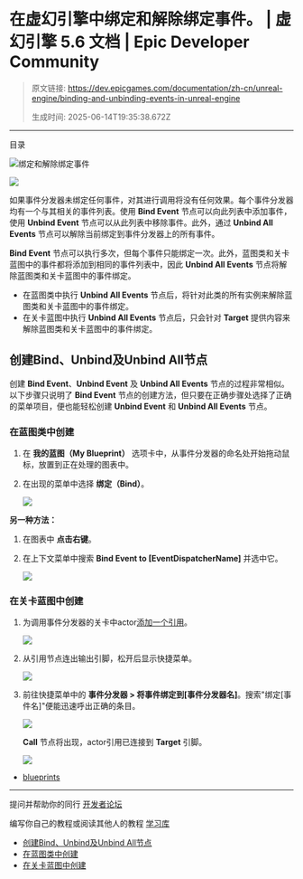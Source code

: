 # 在虚幻引擎中绑定和解除绑定事件。 | 虚幻引擎 5.6 文档 | Epic Developer Community

> 原文链接: https://dev.epicgames.com/documentation/zh-cn/unreal-engine/binding-and-unbinding-events-in-unreal-engine
> 
> 生成时间: 2025-06-14T19:35:38.672Z

---

目录

![绑定和解除绑定事件](https://dev.epicgames.com/community/api/documentation/image/d6d10513-fb58-4519-baf5-e5de2158ed89?resizing_type=fill&width=1920&height=335)

![](https://d1iv7db44yhgxn.cloudfront.net/documentation/images/a3ae1412-6d69-4d3f-b22a-c2293cfb71b1/bind_node.png)

如果事件分发器未绑定任何事件，对其进行调用将没有任何效果。每个事件分发器均有一个与其相关的事件列表。使用 **Bind Event** 节点可以向此列表中添加事件，使用 **Unbind Event** 节点可以从此列表中移除事件。此外，通过 **Unbind All Events** 节点可以解除当前绑定到事件分发器上的所有事件。

**Bind Event** 节点可以执行多次，但每个事件只能绑定一次。此外，蓝图类和关卡蓝图中的事件都将添加到相同的事件列表中，因此 **Unbind All Events** 节点将解除蓝图类和关卡蓝图中的事件绑定。

-   在蓝图类中执行 **Unbind All Events** 节点后，将针对此类的所有实例来解除蓝图类和关卡蓝图中的事件绑定。
-   在关卡蓝图中执行 **Unbind All Events** 节点后，只会针对 **Target** 提供内容来解除蓝图类和关卡蓝图中的事件绑定。

## 创建Bind、Unbind及Unbind All节点

创建 **Bind Event**、**Unbind Event** 及 **Unbind All Events** 节点的过程非常相似。以下步骤只说明了 **Bind Event** 节点的创建方法，但只要在正确步骤处选择了正确的菜单项目，便也能轻松创建 **Unbind Event** 和 **Unbind All Events** 节点。

### 在蓝图类中创建

1.  在 **我的蓝图（My Blueprint）** 选项卡中，从事件分发器的命名处开始拖动鼠标，放置到正在处理的图表中。
    
2.  在出现的菜单中选择 **绑定（Bind）**。
    
    ![](https://d1iv7db44yhgxn.cloudfront.net/documentation/images/1326c0c9-65ec-4d30-8cc5-f1d023d3e8ed/dispatcher_bind_menu.png)

**另一种方法：**

1.  在图表中 **点击右键**。
    
2.  在上下文菜单中搜索 **Bind Event to \[EventDispatcherName\]** 并选中它。
    
    ![](https://d1iv7db44yhgxn.cloudfront.net/documentation/images/29aea557-47cf-4c87-890b-92c81e021f72/event_dispatcher_context.png)

### 在关卡蓝图中创建

1.  为调用事件分发器的关卡中actor[添加一个引用](/documentation/zh-cn/unreal-engine/level-blueprint-in-unreal-engine#referencingactors)。
    
    ![](https://d1iv7db44yhgxn.cloudfront.net/documentation/images/f1a45d54-79e5-451b-966c-465e418eadfe/target_step1.png)
2.  从引用节点连出输出引脚，松开后显示快捷菜单。
    
    ![](https://d1iv7db44yhgxn.cloudfront.net/documentation/images/f6946403-ae98-4057-9ee8-c82fe8baffa6/empty_context_menu.png)
3.  前往快捷菜单中的 **事件分发器 > 将事件绑定到\[事件分发器名\]**。搜索"绑定\[事件名\]"便能迅速呼出正确的条目。
    
    ![](https://d1iv7db44yhgxn.cloudfront.net/documentation/images/c3cd30c9-ab43-4e89-a921-5db90d8ffc33/bind_node_level.png)
    
    **Call** 节点将出现，actor引用已连接到 **Target** 引脚。
    
    ![](https://d1iv7db44yhgxn.cloudfront.net/documentation/images/0a208716-025c-49b1-aeb0-181744e3edb3/bind_dispatcher_wired_level.png)

-   [blueprints](https://dev.epicgames.com/community/search?query=blueprints)

* * *

提问并帮助你的同行 [开发者论坛](https://forums.unrealengine.com/categories?tag=unreal-engine)

编写你自己的教程或阅读其他人的教程 [学习库](https://dev.epicgames.com/community/unreal-engine/learning)

-   [创建Bind、Unbind及Unbind All节点](/documentation/zh-cn/unreal-engine/binding-and-unbinding-events-in-unreal-engine#%E5%88%9B%E5%BB%BAbind%E3%80%81unbind%E5%8F%8Aunbindall%E8%8A%82%E7%82%B9)
-   [在蓝图类中创建](/documentation/zh-cn/unreal-engine/binding-and-unbinding-events-in-unreal-engine#%E5%9C%A8%E8%93%9D%E5%9B%BE%E7%B1%BB%E4%B8%AD%E5%88%9B%E5%BB%BA)
-   [在关卡蓝图中创建](/documentation/zh-cn/unreal-engine/binding-and-unbinding-events-in-unreal-engine#%E5%9C%A8%E5%85%B3%E5%8D%A1%E8%93%9D%E5%9B%BE%E4%B8%AD%E5%88%9B%E5%BB%BA)